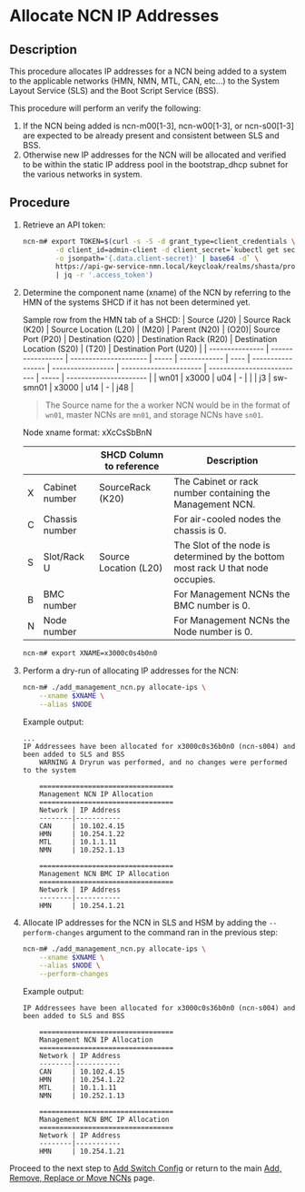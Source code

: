# Allocate NCN IP Addresses

## Description

This procedure allocates IP addresses for a NCN being added to a system to the applicable networks (HMN, NMN, MTL, CAN, etc...) to the System Layout Service (SLS) and the Boot Script Service (BSS).

This procedure will perform an verify the following:
1. If the NCN being added is ncn-m00[1-3], ncn-w00[1-3], or ncn-s00[1-3] are expected to be already present and consistent between SLS and BSS.
2. Otherwise new IP addresses for the NCN will be allocated and verified to be within the static IP address pool in the bootstrap_dhcp subnet for the various networks in system.  

## Procedure
1.  Retrieve an API token:
    ```bash
    ncn-m# export TOKEN=$(curl -s -S -d grant_type=client_credentials \
            -d client_id=admin-client -d client_secret=`kubectl get secrets admin-client-auth \
            -o jsonpath='{.data.client-secret}' | base64 -d` \
            https://api-gw-service-nmn.local/keycloak/realms/shasta/protocol/openid-connect/token \
            | jq -r '.access_token')
    ```

2.  Determine the component name (xname) of the NCN by referring to the HMN of the systems SHCD if it has not been determined yet.

    Sample row from the HMN tab of a SHCD:
    | Source (J20)    | Source Rack (K20) | Source Location (L20) | (M20) | Parent (N20) | (O20)| Source Port (P20) | Destination (Q20) | Destination Rack (R20) | Destination Location (S20) | (T20) | Destination Port (U20) |
    | --------------- | ----------------- | --------------------- | ----- | ------------ | ---- | ----------------- | ----------------- | ---------------------- | -------------------------- | ----- | ---------------------- |
    | wn01            | x3000             | u04                   | -     |              |      | j3                | sw-smn01          | x3000                  | u14                        | -     | j48                    |

    > The Source name for the a worker NCN would be in the format of `wn01`, master NCNs are `mn01`, and storage NCNs have `sn01`.

    Node xname format: xXcCsSbBnN

    |   |                | SHCD Column to reference | Description
    | - | -------------- | ------------------------ | ----------- 
    | X | Cabinet number | SourceRack (K20)         | The Cabinet or rack number containing the Management NCN.
    | C | Chassis number |                          | For air-cooled nodes the chassis is 0.
    | S | Slot/Rack U    | Source Location (L20)    | The Slot of the node is determined by the bottom most rack U that node occupies.
    | B | BMC number     |                          | For Management NCNs the BMC number is 0.
    | N | Node number    |                          | For Management NCNs the Node number is 0.


    ```bash
    ncn-m# export XNAME=x3000c0s4b0n0
    ```

3.  Perform a dry-run of allocating IP addresses for the NCN:
    ```bash
    ncn-m# ./add_management_ncn.py allocate-ips \
        --xname $XNAME \
        --alias $NODE
    ```

    Example output:
    ```
    ...
    IP Addressees have been allocated for x3000c0s36b0n0 (ncn-s004) and been added to SLS and BSS
        WARNING A Dryrun was performed, and no changes were performed to the system

        =================================
        Management NCN IP Allocation
        =================================
        Network | IP Address
        --------|-----------
        CAN     | 10.102.4.15
        HMN     | 10.254.1.22
        MTL     | 10.1.1.11
        NMN     | 10.252.1.13

        =================================
        Management NCN BMC IP Allocation
        =================================
        Network | IP Address
        --------|-----------
        HMN     | 10.254.1.21
    ```

4.  Allocate IP addresses for the NCN in SLS and HSM by adding the `--perform-changes` argument to the command ran in the previous step:

    ```bash
    ncn-m# ./add_management_ncn.py allocate-ips \
        --xname $XNAME \
        --alias $NODE \
        --perform-changes
    ```

    Example output:
    ```
    IP Addressees have been allocated for x3000c0s36b0n0 (ncn-s004) and been added to SLS and BSS

        =================================
        Management NCN IP Allocation
        =================================
        Network | IP Address
        --------|-----------
        CAN     | 10.102.4.15
        HMN     | 10.254.1.22
        MTL     | 10.1.1.11
        NMN     | 10.252.1.13

        =================================
        Management NCN BMC IP Allocation
        =================================
        Network | IP Address
        --------|-----------
        HMN     | 10.254.1.21
    ```

Proceed to the next step to [Add Switch Config](Add_Switch_Config.md) or return to the main [Add, Remove, Replace or Move NCNs](../Add_Remove_Replace_NCNs.md) page.
